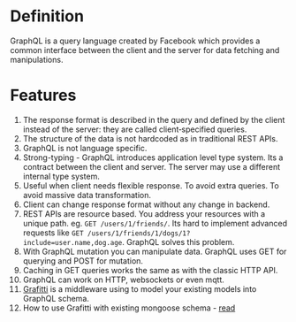 # Definition
GraphQL is a query language created by Facebook which provides a common interface between the client and the server for data fetching and manipulations. 

# Features
1. The response format is described in the query and defined by the client instead of the server: they are called client‐specified queries. 
2. The structure of the data is not hardcoded as in traditional REST APIs.
3. GraphQL is not language specific.
4. Strong-typing - GraphQL introduces application level type system. Its a contract between the client and server. The server may use a different internal type system.
5. Useful when client needs flexible response. To avoid extra queries. To avoid massive data transformation. 
6. Client can change response format without any change in backend.
7. REST APIs are resource based. You address your resources with a unique path. eg. ```GET /users/1/friends/```. Its hard to implement advanced requests like ```GET /users/1/friends/1/dogs/1?include=user.name,dog.age```. GraphQL solves this problem.
8. With GraphQL mutation you can manipulate data. GraphQL uses GET for querying and POST for mutation.
9. Caching in GET queries works the same as with the classic HTTP API.
10. GraphQL can work on HTTP, websockets or even mqtt.
11. [Grafitti](https://www.npmjs.com/package/@risingstack/graffiti) is a middleware using to model your existing models into GraphQL schema.
12. How to use Grafitti with existing mongoose schema - [read](https://blog.risingstack.com/graffiti-mongoose-mongodb-for-graphql/)